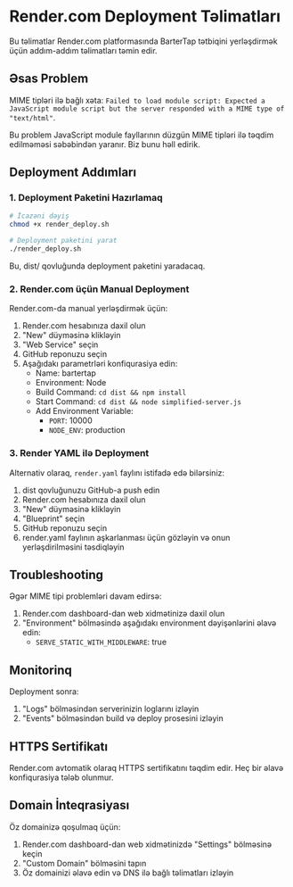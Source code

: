 # Render.com Deployment Təlimatları

Bu təlimatlar Render.com platformasında BarterTap tətbiqini yerləşdirmək üçün addım-addım təlimatları təmin edir.

## Əsas Problem

MIME tipləri ilə bağlı xəta: `Failed to load module script: Expected a JavaScript module script but the server responded with a MIME type of "text/html"`. 

Bu problem JavaScript module fayllarının düzgün MIME tipləri ilə təqdim edilməməsi səbəbindən yaranır. Biz bunu həll edirik.

## Deployment Addımları

### 1. Deployment Paketini Hazırlamaq

```bash
# İcazəni dəyiş
chmod +x render_deploy.sh

# Deployment paketini yarat
./render_deploy.sh
```

Bu, dist/ qovluğunda deployment paketini yaradacaq.

### 2. Render.com üçün Manual Deployment

Render.com-da manual yerləşdirmək üçün:

1. Render.com hesabınıza daxil olun
2. "New" düyməsinə klikləyin
3. "Web Service" seçin
4. GitHub reponuzu seçin
5. Aşağıdakı parametrləri konfiqurasiya edin:
   - Name: bartertap
   - Environment: Node
   - Build Command: `cd dist && npm install`
   - Start Command: `cd dist && node simplified-server.js`
   - Add Environment Variable:
     - `PORT`: 10000
     - `NODE_ENV`: production

### 3. Render YAML ilə Deployment

Alternativ olaraq, `render.yaml` faylını istifadə edə bilərsiniz:

1. dist qovluğunuzu GitHub-a push edin
2. Render.com hesabınıza daxil olun
3. "New" düyməsinə klikləyin
4. "Blueprint" seçin
5. GitHub reponuzu seçin
6. render.yaml faylının aşkarlanması üçün gözləyin və onun yerləşdirilməsini təsdiqləyin

## Troubleshooting

Əgər MIME tipi problemləri davam edirsə:

1. Render.com dashboard-dan web xidmətinizə daxil olun
2. "Environment" bölməsində aşağıdakı environment dəyişənlərini əlavə edin:
   - `SERVE_STATIC_WITH_MIDDLEWARE`: true

## Monitorinq

Deployment sonra:

1. "Logs" bölməsindən serverinizin loglarını izləyin
2. "Events" bölməsindən build və deploy prosesini izləyin

## HTTPS Sertifikatı

Render.com avtomatik olaraq HTTPS sertifikatını təqdim edir. Heç bir əlavə konfiqurasiya tələb olunmur.

## Domain İnteqrasiyası

Öz domainizə qoşulmaq üçün:

1. Render.com dashboard-dan web xidmətinizdə "Settings" bölməsinə keçin
2. "Custom Domain" bölməsini tapın
3. Öz domainizi əlavə edin və DNS ilə bağlı təlimatları izləyin